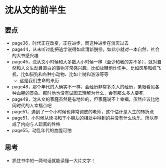 # 沈从文的前半生

## 要点

- page36，时代正在改变，正在进步，而这种进步在消灭过去
- page44，从未听过能把逃学说得如此清新脱俗，如此小就对一本自然、社会的大书感兴趣
- page45，沈从文小时候和大多数人小时候一样（至少和我的差不多），就对自然和人文生动且直白的事物非常感兴趣。比如放鞭炮炸伤手、比如风筝和纸飞机、比如猫狗和各种小动物、比如上树和游泳等等
  - 这是我们生命的来历
- page48，那个年代的人确实不一样，会经历非常多杀人的经历，亲眼看见各种血腥的景象。那时他也没有试图去理解为什么，会有那么多人要死
- page49，沈从文的家庭虽然是有地位的，但家庭说不上幸福，虽然应该比他同时代的人幸福点吧
- page51，遇到了一个小时候也非常调皮的老师，这个估计是人生的转折点
- page51，小时候从读书和于小朋友的相处中得到的并没有什么快乐，所以养成了内向与人疏离的性格
- page55，动乱年代的血腥可怕

## 思考

- 抓住书中的一两句话就能读懂一大片文字！
